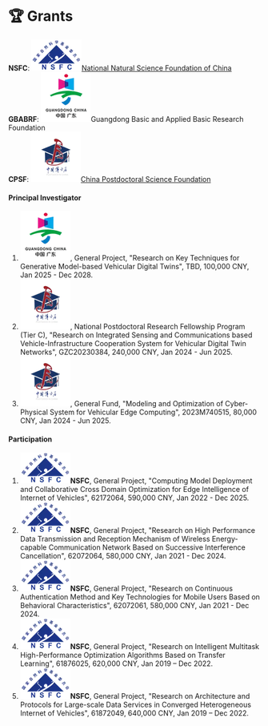 # 🏆 Grants

**NSFC**: <img src="images/grants_nsfc.webp" alt="NSFC"><a href="https://www.nsfc.gov.cn" class="no-underline">National Natural Science Foundation of China</a>  
**GBABRF**: <img src="images/grants_gd.webp" alt="GBABRF"><a herf="https://pro.gdstc.gd.gov.cn/egrantweb/" class="no-underline">Guangdong Basic and Applied Basic Research Foundation</a>     
**CPSF**: <img src="images/grants_cpsf.webp" alt="CSPF"><a href="https://www.chinapostdoctor.org.cn/bshjjh" class="no-underline">China Postdoctoral Science Foundation</a>

#### Principal Investigator

1. <img src="images/grants_gd.webp" alt="GBABRF">, General Project, "Research on Key Techniques for Generative Model-based Vehicular Digital Twins", TBD, 100,000 CNY, Jan 2025 - Dec 2028. 
2. <img src="images/grants_cpsf.webp" alt="CSPF">, National Postdoctoral Research Fellowship Program (Tier C), "Research on Integrated Sensing and Communications based Vehicle-Infrastructure Cooperation System for Vehicular Digital Twin Networks", GZC20230384, 240,000 CNY, Jan 2024 - Jun 2025. 
3. <img src="images/grants_cpsf.webp" alt="CSPF">, General Fund, "Modeling and Optimization of Cyber-Physical System for Vehicular Edge Computing", 2023M740515, 80,000 CNY, Jan 2024 - Jun 2025.

#### Participation

1. <img src="images/grants_nsfc.webp" alt="NSFC">**NSFC**, General Project, "Computing Model Deployment and Collaborative Cross Domain Optimization for Edge Intelligence of Internet of Vehicles", 62172064, 590,000 CNY, Jan 2022 - Dec 2025.
2. <img src="images/grants_nsfc.webp" alt="NSFC">**NSFC**, General Project, "Research on High Performance Data Transmission and Reception Mechanism of Wireless Energy-capable Communication Network Based on Successive Interference Cancellation", 62072064, 580,000 CNY, Jan 2021 - Dec 2024.
3. <img src="images/grants_nsfc.webp" alt="NSFC">**NSFC**, General Project, "Research on Continuous Authentication Method and Key Technologies for Mobile Users Based on Behavioral Characteristics", 62072061, 580,000 CNY, Jan 2021 - Dec 2024.
4. <img src="images/grants_nsfc.webp" alt="NSFC">**NSFC**, General Project, "Research on Intelligent Multitask High-Performance Optimization Algorithms Based on Transfer Learning", 61876025, 620,000 CNY, Jan 2019 – Dec 2022.
5. <img src="images/grants_nsfc.webp" alt="NSFC">**NSFC**, General Project, "Research on Architecture and Protocols for Large-scale Data Services in Converged Heterogeneous Internet of Vehicles", 61872049, 640,000 CNY, Jan 2019 – Dec 2022.